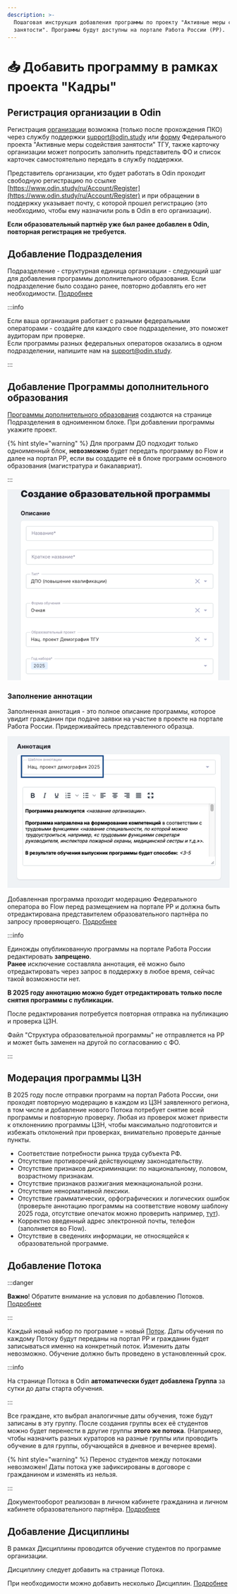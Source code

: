 ```yaml
---
description: >-
  Пошаговая инструкция добавления программы по проекту "Активные меры содействия
  занятости". Программы будут доступны на портале Работа России (РР).
---
```


# 📥 Добавить программу в рамках проекта "Кадры"

## Регистрация организации в Odin

Регистрация [организации](../../struktura/universitet/) возможна (только после прохождения ПКО) через службу поддержки [support@odin.study](https://maillto:support@odin.study) или  [форму](https://www.tgu-dpo.ru/form?answer_choices_9290506=13646025&14243936=14642754) Федерального проекта "Активные меры содействия занятости" ТГУ, также карточку организации может попросить заполнить представитель ФО и список карточек самостоятельно передать в службу поддержки.

Представитель организации, кто будет работать в Odin проходит свободную регистрацию по ссылке [https://www.odin.study/ru/Account/Register](https://www.odin.study/ru/Account/Register) и при обращении в поддержку указывает почту, с которой прошел регистрацию (это необходимо, чтобы ему назначили роль в Odin в его организации). 

**Если образовательный партнёр уже был ранее добавлен в Odin, повторная регистрация не требуется.**

## Добавление Подразделения

Подразделение - структурная единица организации - следующий шаг для добавления программы дополнительного образования. Если подразделение было создано ранее, повторно добавлять его нет необходимости. [Подробнее](../../struktura/podrazdelenie.md)

:::info

Если ваша организация работает с разными федеральными операторами  - создайте  для каждого свое подразделение, это поможет аудиторам при проверке.\
Если программы разных федеральных операторов оказались в одном подразделении, напишите нам на [support@odin.study](mailto:support@odin.study?body=%0D%0A%0D%0A-%20-%20-%20-%20-%20-%20-%20-%20-%20-%20-%20-%20-%20-%20-%20-%20-%20-%20-%20-%20-%20-%20-%20-%20-%20-%20-%20-%20-%20-%20-%20-%0D%0A%D0%A2%D0%B5%D1%85%D0%BD%D0%B8%D1%87%D0%B5%D1%81%D0%BA%D0%B0%D1%8F%20%D0%B8%D0%BD%D1%84%D0%BE%D1%80%D0%BC%D0%B0%D1%86%D0%B8%D1%8F%20\(%D0%BD%D0%B5%20%D1%83%D0%B4%D0%B0%D0%BB%D1%8F%D1%82%D1%8C\):%0D%0A%D0%90%D1%81%D0%B5%D0%B5%D0%B2%D0%B0%20%D0%9B%D1%8E%D0%B1%D0%BE%D0%B2%D1%8C%20%D0%90%D0%BB%D0%B5%D0%BA%D1%81%D0%B0%D0%BD%D0%B4%D1%80%D0%BE%D0%B2%D0%BD%D0%B0%20\(19\)%0D%0A-%20-%20-%20-%20-%20-%20-%20-%20-%20-%20-%20-%20-%20-%20-%20-%20-%20-%20-%20-%20-%20-%20-%20-%20-%20-%20-%20-%20-%20-%20-%20-).

:::

## Добавление Программы дополнительного образования

[Программы дополнительного образования](https://informa.gitbook.io/odin/struktura/programma/programma-dopolnitelnogo-obrazovaniya) создаются на странице Подразделения в одноименном блоке. При добавлении программы укажите проект.

{% hint style="warning" %}
Для программ ДО подходит только одноименный блок, **невозможно** будет передать программу во Flow  и далее на портал РР, если вы создадите её в блоке программ основного образования (магистратура и бакалавриат).

:::

![](<../../.gitbook/assets/image (349).png>)

### Заполнение аннотации

Заполненная аннотация - это полное описание программы, которое увидит гражданин при подаче заявки на участие в проекте на портале Работа России.  Придерживайтесь представленного образца.

![](<../../.gitbook/assets/image (350).png>)

Добавленная программа проходит модерацию Федерального оператора во Flow перед размещением на портале РР и должна быть отредактирована представителем образовательного партнёра по запросу проверяющего. [Подробнее](https://informa.gitbook.io/flow-partner/programmy/rabota-s-programmoi)

:::info

Единожды опубликованную программы на портале Работа России редактировать **запрещено**. \
**Ранее** исключение составляла аннотация,  её можно было отредактировать через запрос в поддержку в любое время, сейчас такой возможности нет.

**В 2025 году аннотацию можно будет отредактировать только после снятия программы с публикации.**

После редактирования потребуется повторная отправка на публикацию и проверка ЦЗН.

Файл "Структура образовательной программы" не отправляется на РР и может быть заменен на другой по согласованию с ФО.

:::

## Модерация программы ЦЗН

В 2025 году после отправки программ на портал Работа России, они проходят повторную модерацию в каждом из ЦЗН заявленного региона, в том числе и добавление нового Потока потребует снятие всей программы и повторную проверку. Любая из проверок может привести к отклонениию программы ЦЗН,  чтобы максимально подготовится и избежать отклонений при проверках, внимательно проверьте данные пункты.

* Соответствие потребности рынка труда субъекта РФ.
* Отсутствие противоречий действующему законодательству.
* Отсутствие признаков дискриминации: по национальному, половом, возрастному признакам.
* Отсутствие признаков разжигания межнациональной розни.
* Отсутствие ненормативной лексики.
* Отсутствие грамматических, орфографических и логических ошибок (проверьте аннотацию программы на соответствие новому шаблону 2025 года, отсутствие опечаток можно проверить например, [тут](https://orfogrammka.ru/)).
* Корректно введенный адрес электронной почты, телефон (заполняется во Flow).
* Отсутствие в сведениях информации, не относящейся к образовательной программе.

## Добавление Потока

:::danger

**Важно**! Обратите внимание на условия по добавлению Потоков.  [Подробнее](https://informa.gitbook.io/flow-partner/potoki-otchyotnye-dokumenty/dobavlenie-potoka)

:::

Каждый новый набор по программе = новый [Поток](../../struktura/programma/programma-dopolnitelnogo-obrazovaniya/dobavlenie-potoka-do.md). Даты обучения по каждому Потоку будут переданы на портал РР и гражданин будет записываться именно на конкретный поток. Изменить даты невозможно. Обучение должно быть проведено в установленный срок.

:::info

На странице Потока в Odin **автоматически будет добавлена Группа** за сутки до даты старта обучения.

:::

Все граждане, кто выбрал аналогичные даты обучения, тоже будут записаны в эту группу. После создания группы всех её студентов можно будет перенести в другие группы **этого же потока**.  (Например, чтобы назначить разных кураторов на разные группы или проводить обучение в для группы, обучающейся в дневное и вечернее время).

{% hint style="warning" %}
Перенос студентов между потоками невозможен! Даты потока уже зафиксированы в договоре с гражданином и изменять из нельзя.

:::

Документооборот реализован в личном кабинете гражданина и личном кабинете образовательного партнёра. [Подробнее](https://informa.gitbook.io/flow-partner/)

## Добавление Дисциплины

В рамках Дисциплины проводится обучение студентов по программе организации.

Дисциплину следует добавить на странице Потока.

При необходимости можно добавить несколько Дисциплин. [Подробнее](../../struktura/disciplina/)
